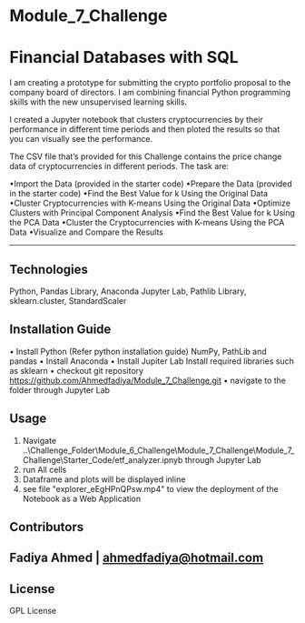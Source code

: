 # Module_7_Challenge
# Financial Databases with SQL

I am creating a prototype for submitting the crypto portfolio proposal to the company board of directors.
I am combining financial Python programming skills with the new unsupervised learning skills.

I created a Jupyter notebook that clusters cryptocurrencies by their performance in different time periods and then ploted the results so that you can visually see the performance.

The CSV file that’s provided for this Challenge contains the price change data of cryptocurrencies in different periods.
The task are:

•Import the Data (provided in the starter code)
•Prepare the Data (provided in the starter code)
•Find the Best Value for k Using the Original Data
•Cluster Cryptocurrencies with K-means Using the Original Data
•Optimize Clusters with Principal Component Analysis
•Find the Best Value for k Using the PCA Data
•Cluster the Cryptocurrencies with K-means Using the PCA Data
•Visualize and Compare the Results

---

## Technologies

Python, Pandas Library, Anaconda Jupyter Lab, Pathlib Library, sklearn.cluster, StandardScaler


## Installation Guide
•	Install Python (Refer python installation guide) NumPy, PathLib and pandas
•	Install Anaconda
•	Install Jupiter Lab
Install required libraries such as sklearn
•	checkout git repository https://github.com/Ahmedfadiya/Module_7_Challenge.git
•	navigate to the folder through Jupyter Lab


## Usage


1.	Navigate ..\Challenge_Folder\Module_6_Challenge\Module_7_Challenge\Module_7_Challenge\Starter_Code/etf_analyzer.ipnyb through Jupyter Lab
2.	run All cells
3.	Dataframe and plots will be displayed inline
4.	see file "explorer_eEgHPnQPsw.mp4" to view the deployment of the Notebook as a Web Application



## Contributors

Fadiya Ahmed | ahmedfadiya@hotmail.com
---

## License

GPL License
